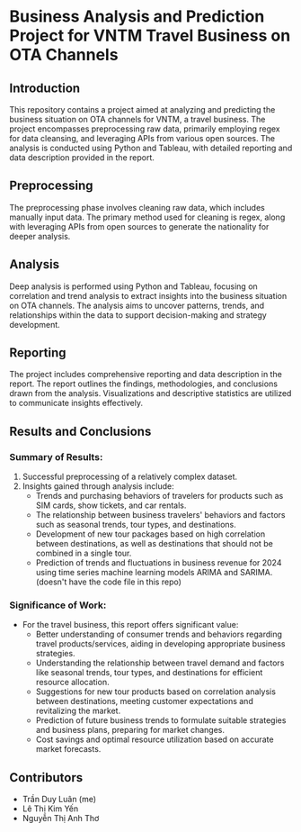 # Business Analysis and Prediction Project for VNTM Travel Business on OTA Channels

## Introduction
This repository contains a project aimed at analyzing and predicting the business situation on OTA channels for VNTM, a travel business. The project encompasses preprocessing raw data, primarily employing regex for data cleansing, and leveraging APIs from various open sources. The analysis is conducted using Python and Tableau, with detailed reporting and data description provided in the report.

## Preprocessing
The preprocessing phase involves cleaning raw data, which includes manually input data. The primary method used for cleaning is regex, along with leveraging APIs from open sources to generate the nationality for deeper analysis.

## Analysis
Deep analysis is performed using Python and Tableau, focusing on correlation and trend analysis to extract insights into the business situation on OTA channels. The analysis aims to uncover patterns, trends, and relationships within the data to support decision-making and strategy development.

## Reporting
The project includes comprehensive reporting and data description in the report. The report outlines the findings, methodologies, and conclusions drawn from the analysis. Visualizations and descriptive statistics are utilized to communicate insights effectively.

## Results and Conclusions
### Summary of Results:
1. Successful preprocessing of a relatively complex dataset.
2. Insights gained through analysis include:
   - Trends and purchasing behaviors of travelers for products such as SIM cards, show tickets, and car rentals.
   - The relationship between business travelers' behaviors and factors such as seasonal trends, tour types, and destinations.
   - Development of new tour packages based on high correlation between destinations, as well as destinations that should not be combined in a single tour.
   - Prediction of trends and fluctuations in business revenue for 2024 using time series machine learning models ARIMA and SARIMA.  (doesn't have the code file in this repo)

### Significance of Work:
- For the travel business, this report offers significant value:
  - Better understanding of consumer trends and behaviors regarding travel products/services, aiding in developing appropriate business strategies.
  - Understanding the relationship between travel demand and factors like seasonal trends, tour types, and destinations for efficient resource allocation.
  - Suggestions for new tour products based on correlation analysis between destinations, meeting customer expectations and revitalizing the market.
  - Prediction of future business trends to formulate suitable strategies and business plans, preparing for market changes.
  - Cost savings and optimal resource utilization based on accurate market forecasts.

## Contributors
- Trần Duy Luân (me)
- Lê Thị Kim Yến
- Nguyễn Thị Anh Thơ
